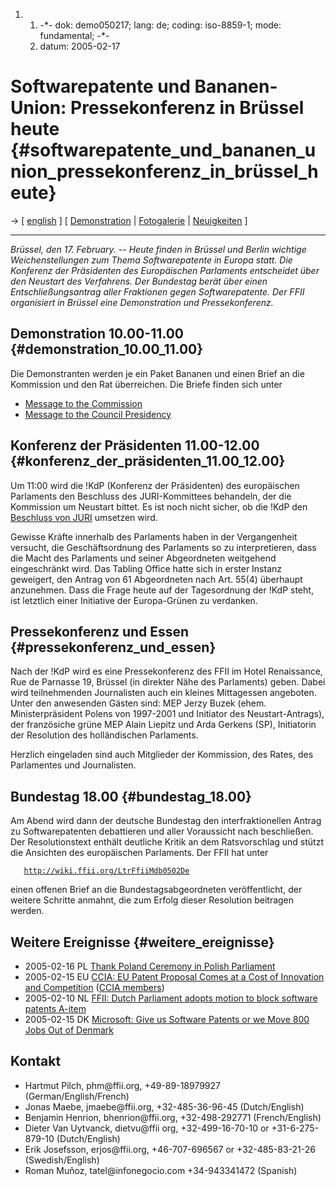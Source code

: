 1.  1.  -\*- dok: demo050217; lang: de; coding: iso-8859-1; mode:
        fundamental; -\*-
    2.  datum: 2005-02-17

# Softwarepatente und Bananen-Union: Pressekonferenz in Brüssel heute {#softwarepatente_und_bananen_union_pressekonferenz_in_brüssel_heute}

-\> \[ [ english](Demo050217En "wikilink") \] \[
[Demonstration](http://demo.ffii.org/ "wikilink") \|
[Fotogalerie](http://gallery.dhcp42.de/Bxl0502 "wikilink") \| [
Neuigkeiten](SwpatcninoDe "wikilink") \]

------------------------------------------------------------------------

*Brüssel, den 17. February. \-- Heute finden in Brüssel und Berlin
wichtige Weichenstellungen zum Thema Softwarepatente in Europa statt.
Die Konferenz der Präsidenten des Europäischen Parlaments entscheidet
über den Neustart des Verfahrens. Der Bundestag berät über einen
Entschließungsantrag aller Fraktionen gegen Softwarepatente. Der FFII
organisiert in Brüssel eine Demonstration und Pressekonferenz.*

## Demonstration 10.00-11.00 {#demonstration_10.00_11.00}

Die Demonstranten werden je ein Paket Bananen und einen Brief an die
Kommission und den Rat überreichen. Die Briefe finden sich unter

-   [Message to the
    Commission](http://wiki.ffii.org/LtrFfiiCec050217En "wikilink")
-   [Message to the Council
    Presidency](http://wiki.ffii.org/LtrFfiiCons050217En "wikilink")

## Konferenz der Präsidenten 11.00-12.00 {#konferenz_der_präsidenten_11.00_12.00}

Um 11:00 wird die !KdP (Konferenz der Präsidenten) des europäischen
Parlaments den Beschluss des JURI-Kommittees behandeln, der die
Kommission um Neustart bittet. Es ist noch nicht sicher, ob die !KdP den
[Beschluss von JURI](http://wiki.ffii.org/Restart050202En "wikilink")
umsetzen wird.

Gewisse Kräfte innerhalb des Parlaments haben in der Vergangenheit
versucht, die Geschäftsordnung des Parlaments so zu interpretieren, dass
die Macht des Parlaments und seiner Abgeordneten weitgehend
eingeschränkt wird. Das Tabling Office hatte sich in erster Instanz
geweigert, den Antrag von 61 Abgeordneten nach Art. 55(4) überhaupt
anzunehmen. Dass die Frage heute auf der Tagesordnung der !KdP steht,
ist letztlich einer Initiative der Europa-Grünen zu verdanken.

## Pressekonferenz und Essen {#pressekonferenz_und_essen}

Nach der !KdP wird es eine Pressekonferenz des FFII im Hotel
Renaissance, Rue de Parnasse 19, Brüssel (in direkter Nähe des
Parlaments) geben. Dabei wird teilnehmenden Journalisten auch ein
kleines Mittagessen angeboten. Unter den anwesenden Gästen sind: MEP
Jerzy Buzek (ehem. Ministerpräsident Polens von 1997-2001 und Initiator
des Neustart-Antrags), der französiche grüne MEP Alain Liepitz und Arda
Gerkens (SP), Initiatorin der Resolution des holländischen Parlaments.

Herzlich eingeladen sind auch Mitglieder der Kommission, des Rates, des
Parlamentes und Journalisten.

## Bundestag 18.00 {#bundestag_18.00}

Am Abend wird dann der deutsche Bundestag den interfraktionellen Antrag
zu Softwarepatenten debattieren und aller Voraussicht nach beschließen.
Der Resolutionstext enthält deutliche Kritik an dem Ratsvorschlag und
stützt die Ansichten des europäischen Parlaments. Der FFII hat unter

`   `[`http://wiki.ffii.org/LtrFfiiMdb0502De`](http://wiki.ffii.org/LtrFfiiMdb0502De)

einen offenen Brief an die Bundestagsabgeordneten veröffentlicht, der
weitere Schritte anmahnt, die zum Erfolg dieser Resolution beitragen
werden.

## Weitere Ereignisse {#weitere_ereignisse}

-   2005-02-16 PL [ Thank Poland Ceremony in Polish
    Parliament](Sejm050216En "wikilink")
-   2005-02-15 EU [CCIA: EU Patent Proposal Comes at a Cost of
    Innovation and
    Competition](http://ccianet.org/modules.php?op=modload&name=News&file=article&sid=584&mode=thread&order=0&thold=0 "wikilink")
    ([CCIA
    members](http://ccianet.org/modules.php?op=modload&name=Members_List&file=index "wikilink"))
-   2005-02-10 NL [ FFII: Dutch Parliament adopts motion to block
    software patents A-item](NlVot050210En "wikilink")
-   2005-02-15 DK [ Microsoft: Give us Software Patents or we Move 800
    Jobs Out of Denmark](Navision050215En "wikilink")

## Kontakt

-   Hartmut Pilch, phm\@ffii.org, +49-89-18979927
    (German/English/French)
-   Jonas Maebe, jmaebe\@ffii.org, +32-485-36-96-45 (Dutch/English)
-   Benjamin Henrion, bhenrion\@ffii.org, +32-498-292771
    (French/English)
-   Dieter Van Uytvanck, dietvu\@ffii org, +32-499-16-70-10 or
    +31-6-275-879-10 (Dutch/English)
-   Erik Josefsson, erjos\@ffii.org, +46-707-696567 or +32-485-83-21-26
    (Swedish/English)
-   Roman Muñoz, tatel\@infonegocio.com +34-943341472 (Spanish)
